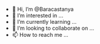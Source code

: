 - 👋 Hi, I’m @Baracastanya
- 👀 I’m interested in ...
- 🌱 I’m currently learning ...
- 💞️ I’m looking to collaborate on ...
- 📫 How to reach me ...

<!---
Baracastanya/Baracastanya is a ✨ special ✨ repository because its `README.md` (this file) appears on your GitHub profile.
You can click the Preview link to take a look at your changes.
--->
